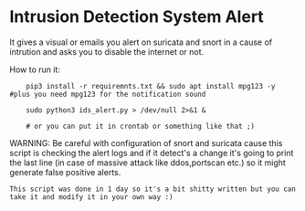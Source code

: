 # Intrusion Detection System Alert
It gives a visual or emails you alert on suricata and snort in a cause of intrution and asks you to disable the internet or not.


How to run it:

        pip3 install -r requiremnts.txt && sudo apt install mpg123 -y  #plus you need mpg123 for the notification sound
        
        sudo python3 ids_alert.py > /dev/null 2>&1 &
        
        # or you can put it in crontab or something like that ;)

WARNING:
        Be careful with configuration of snort and suricata cause this script is checking the alert logs and if it detect's a change it's going to print the last line (in case of massive attack like ddos,portscan etc.) so it might generate false positive alerts.
        
    This script was done in 1 day so it's a bit shitty written but you can take it and modify it in your own way :)

